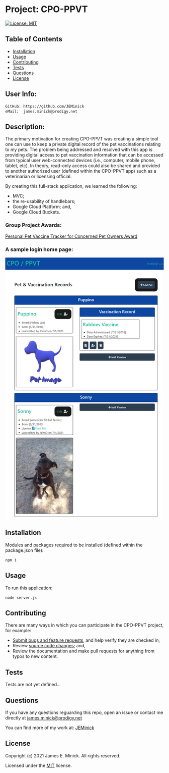 # Project: CPO-PPVT

  [![License: MIT](https://img.shields.io/badge/License-MIT-yellow.svg)](https://opensource.org/licenses/MIT)
  
## Table of Contents

*    [Installation](#installation)
*    [Usage](#usage)
*    [Contributing](#contributing)
*    [Tests](#tests)
*    [Questions](#questions)
*    [License](#license)

## User Info:
    GitHub: https://github.com/JEMinick   
    eMail:  james.minick@prodigy.net

## Description: 

The primary motivation for creating CPO-PPVT was creating a simple tool one can use to keep a private digital record of the pet vaccinations relating to my pets.
The problem being addressed and resolved with this app is providing digital access to pet vaccination information that can be accessed from typical user web-connected devices (i.e., computer, mobile phone, tablet, etc).  In theory, read-only access could also be shared and provided to another authorized user (defined within the CPO-PPVT app) such as a veterinarian or licensing official.<br/>

By creating this full-stack application, we learned the following: 
*   MVC;
*   the re-usability of handlebars;
*   Google Cloud Platform; and,
*   Google Cloud Buckets.

### Group Project Awards:
[Personal Pet Vaccine Tracker for Concerned Pet Owners Award](https://youtu.be/XBOFUG7HsXA)

### A sample login home page:
![Screen shot:](./public/assets/CPOPPVT.png?raw=true)


## Installation
<a name="installation"></a>

Modules and packages required to be installed (defined within the package.json file):

```shell
npm i
```

## Usage
<a name="usage"></a>

To run this application:
```shell
node server.js
```

## Contributing
<a name="contributing"></a>
There are many ways in which you can participate in the CPO-PPVT project, for example:
*    [Submit bugs and feature requests](https://github.com/JEMinick/CPO-PPVT/issues), and help verify they are checked in;
*    Review [source code changes](https://github.com/JEMinick/CPO-PPVT/pulls); and,
*    Review the documentation and make pull requests for anything from typos to new content.

## Tests
<a name="tests"></a>
   Tests are not yet defined...

## Questions
<a name="questions"></a>
If you have any questions reguarding this repo, open an issue or
contact me directly at james.minick@prodigy.net

You can find more of my work at: [JEMinick](https://github.com/JEMinick)

## License
<a name="license"></a>
Copyright (c) 2021 James E. Minick. All rights reserved.

Licensed under the [MIT](./LICENSE) license.



